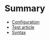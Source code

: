 # Summary

* [Configuration](./configuration.md)
* [Test article](./test_article.md)
* [Syntax](./syntax.md)
